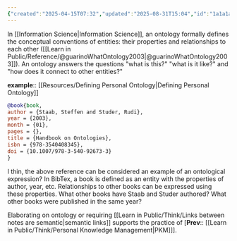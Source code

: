 ```yaml
---
{"created":"2025-04-15T07:32","updated":"2025-08-31T15:04","id":"1a1a1a1","dg-permalink":"1a1a1a1-ontology","dg-publish":true,"dg-path":"Think/Ontology in Information Science.md","permalink":"/1a1a1a1-ontology/","dgPassFrontmatter":true,"noteIcon":"1"}
---
```


In [[Information Science\|Information Science]], an ontology formally defines the conceptual conventions of entities: their properties and relationships to each other ([[Learn in Public/Reference/@guarinoWhatOntology2003\|@guarinoWhatOntology2003]]). An ontology answers the questions "what is this?" "what is it like?" and "how does it connect to other entities?" 

**example**:: [[Resources/Defining Personal Ontology\|Defining Personal Ontology]]

``` BibTex
@book{book,
author = {Staab, Steffen and Studer, Rudi},
year = {2003},
month = {01},
pages = {},
title = {Handbook on Ontologies},
isbn = {978-3540408345},
doi = {10.1007/978-3-540-92673-3}
}
```

I thin, the above reference can be considered an example of an ontological expression? In BibTex, a book is defined as an entity with the properties of author, year, etc. Relationships to other books can be expressed using these properties. What other books have Staab and Studer authored? What other books were published in the same year? 

Elaborating on ontology or requiring [[Learn in Public/Think/Links between notes are semantic\|semantic links]] supports the practice of [**Prev**:: [[Learn in Public/Think/Personal Knowledge Management\|PKM]]].